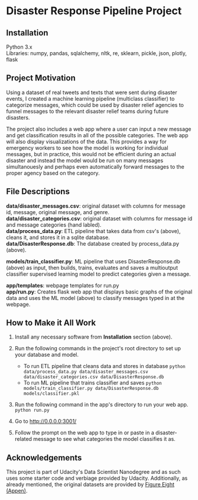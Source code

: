 # Disaster Response Pipeline Project

## Installation
Python 3.x   
Libraries: numpy, pandas, sqlalchemy, nltk, re, sklearn, pickle, json, plotly, flask

## Project Motivation
Using a dataset of real tweets and texts that were sent during disaster events, I created a machine learning pipeline (multiclass classifier) to categorize messages, which could be used by disaster relief agencies to funnel messages to the relevant disaster relief teams during future disasters.

The project also includes a web app where a user can input a new message and get classification results in all of the possible categories. The web app will also display visualizations of the data. This provides a way for emergency workers to see how the model is working for individual messages, but in practice, this would not be efficient during an actual disaster and instead the model would be run on many messages simultanouesly and perhaps even automatically forward messages to the proper agency based on the category.

## File Descriptions
<b>data/disaster_messages.csv</b>:  original dataset with columns for message id, message, original message, and genre.   
<b>data/disaster_categories.csv</b>: original dataset with columns for message id and message categories (hand labled).   
<b>data/process_data.py</b>: ETL pipeline that takes data from csv's (above), cleans it, and stores it in a sqlite database.   
<b>data/DisasterResponse.db</b>: The database created by process_data.py (above).   
   
<b>models/train_classifier.py</b>: ML pipeline that uses DisasterResponse.db (above) as input, then builds, trains, evaluates and saves a multioutput classifier supervised learning model to predict categories given a message.   
   
<b>app/templates</b>: webpage templates for run.py   
<b>app/run.py</b>: Creates flask web app that displays basic graphs of the original data and uses the ML model (above) to classify messages typed in at the webpage.

## How to Make it All Work
1. Install any necessary software from <b>Installation</b> section (above).

2. Run the following commands in the project's root directory to set up your database and model.

    - To run ETL pipeline that cleans data and stores in database
        `python data/process_data.py data/disaster_messages.csv data/disaster_categories.csv data/DisasterResponse.db`
    - To run ML pipeline that trains classifier and saves
        `python models/train_classifier.py data/DisasterResponse.db models/classifier.pkl`

3. Run the following command in the app's directory to run your web app.
    `python run.py`

4. Go to http://0.0.0.0:3001/

5. Follow the prompt on the web app to type in or paste in a disaster-related message to see what categories the model classifies it as.

## Acknowledgements
This project is part of Udacity's Data Scientist Nanodegree and as such uses some starter code and verbiage provided by Udacity. Additionally, as already mentioned, the original datasets are provided by [Figure Eight (Appen)](https://appen.com/).
